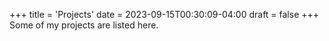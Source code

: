 +++
title = 'Projects'
date = 2023-09-15T00:30:09-04:00
draft = false
+++
Some of my projects are listed here.
